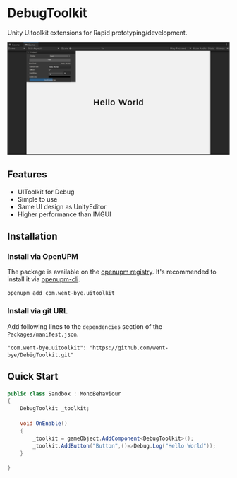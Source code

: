 # DebugToolkit

Unity UItoolkit extensions for Rapid prototyping/development.

![main](Documentation/main.png)

## Features
- UIToolkit for Debug
- Simple to use
- Same UI design as UnityEditor
- Higher performance than IMGUI

## Installation

### Install via OpenUPM

The package is available on the [openupm registry](https://openupm.com/). It's recommended to install it via [openupm-cli](https://github.com/openupm/openupm-cli).

```
openupm add com.went-bye.uitoolkit
```

### Install via git URL

Add following lines to the `dependencies` section of the `Packages/manifest.json`.

```
"com.went-bye.uitoolkit": "https://github.com/went-bye/DebigToolkit.git"
```

## Quick Start

```csharp
public class Sandbox : MonoBehaviour
{
    DebugToolkit _toolkit;

    void OnEnable()
    {
        _toolkit = gameObject.AddComponent<DebugToolkit>();
        _toolkit.AddButton("Button",()=>Debug.Log("Hello World"));
    }

}
```
